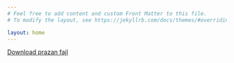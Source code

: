```yaml
---
# Feel free to add content and custom Front Matter to this file.
# To modify the layout, see https://jekyllrb.com/docs/themes/#overriding-theme-defaults

layout: home
---
```



<a href="Prazan fajl.txt" download="download">Download prazan fajl</a>